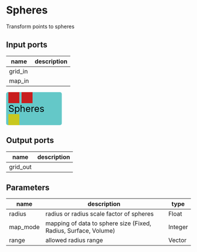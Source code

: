 
# Spheres
Transform points to spheres

## Input ports
|name|description|
|-|-|
|grid_in||
|map_in||


<svg width="151.79999999999998" height="90" >
<rect x="0" y="0" width="151.79999999999998" height="90" rx="5" ry="5" style="fill:#64c8c8ff;" />
<rect x="6.0" y="0" width="30" height="30" rx="0" ry="0" style="fill:#c81e1eff;" >
<title>grid_in</title></rect>
<title>grid_in</title></rect><rect x="42.0" y="0" width="30" height="30" rx="0" ry="0" style="fill:#c81e1eff;" >
<title>map_in</title></rect>
<title>map_in</title></rect><rect x="6.0" y="60" width="30" height="30" rx="0" ry="0" style="fill:#c8c81eff;" >
<title>grid_out</title></rect>
<text x="6.0" y="54.0" font-size="1.7999999999999998em">Spheres</text></svg>

## Output ports
|name|description|
|-|-|
|grid_out||


## Parameters
|name|description|type|
|-|-|-|
|radius|radius or radius scale factor of spheres|Float|
|map_mode|mapping of data to sphere size (Fixed, Radius, Surface, Volume)|Integer|
|range|allowed radius range|Vector|
